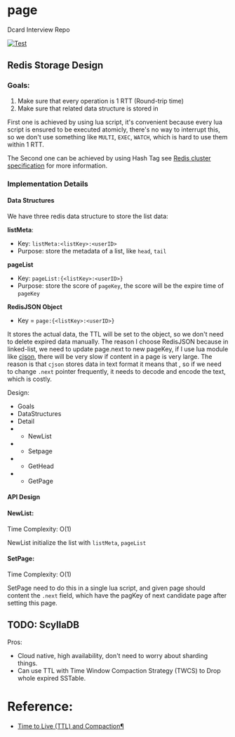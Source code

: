 # page
Dcard Interview Repo

[![Test](https://github.com/unknowntpo/page/actions/workflows/main.yml/badge.svg?event=push)](https://github.com/unknowntpo/page/actions/workflows/main.yml)

## Redis Storage Design

### Goals:
1. Make sure that every operation is 1 RTT (Round-trip time)
2. Make sure that related data structure is stored in

First one is achieved by using lua script, it's convenient because every lua script is ensured to be executed atomicly, there's no way to interrupt this, so we don't use something like `MULTI`, `EXEC`, `WATCH`, which is hard to use them within 1 RTT. 

The Second one can be achieved by using Hash Tag 
see [Redis cluster specification](https://redis.io/docs/reference/cluster-spec/) for more information.

### Implementation Details
#### Data Structures

We have three redis data structure to store the list data:

**listMeta**:
  - Key: `listMeta:<listKey>:<userID>`
  - Purpose: store the metadata of a list, like `head`, `tail`

**pageList**
  - Key: `pageList:{<listKey>:<userID>}`
  - Purpose: store the score of `pageKey`, the score will be the expire time of `pageKey`

**RedisJSON Object**
  - Key = `page:{<listKey>:<userID>}`

It stores the actual data, the TTL will be set to the object, so we don't need to delete expired data manually. 
The reason I choose RedisJSON because in linked-list, we need to update page.next to new pageKey,
if I use lua module like [cjson](https://github.com/mpx/lua-cjson), there will be very slow if content in a page is very large.
The reason is that `cjson` stores data in text format it means that , so if we need to change `.next` pointer frequently, it needs to decode and encode the text, which is costly.




Design:
- Goals
- DataStructures
- Detail
- - NewList
- - Setpage
- - GetHead
- - GetPage

#### API Design

#### NewList:

Time Complexity: O(1)

NewList initialize the list with `listMeta`, `pageList`

#### SetPage:

Time Complexity: O(1)

SetPage need to do this in a single lua script, and given page should content the `.next` field, which have the pagKey of next candidate page after setting this page.

## TODO: ScyllaDB

Pros:
- Cloud native, high availability, don't need to worry about sharding things.
- Can use TTL with Time Window Compaction Strategy (TWCS) to Drop whole expired SSTable.

# Reference:
- [Time to Live (TTL) and Compaction¶](https://docs.scylladb.com/stable/kb/ttl-facts.html)


